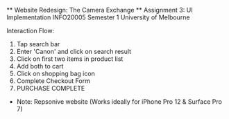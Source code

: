 ** Website Redesign: The Camera Exchange **
Assignment 3: UI Implementation 
INFO20005 Semester 1 University of Melbourne

Interaction Flow:
1. Tap search bar
2. Enter 'Canon' and click on search result
3. Click on first two items in product list
4. Add both to cart
5. Click on shopping bag icon
6. Complete Checkout Form
7. PURCHASE COMPLETE

* Note: Repsonive website (Works ideally for iPhone Pro 12 & Surface Pro 7)
